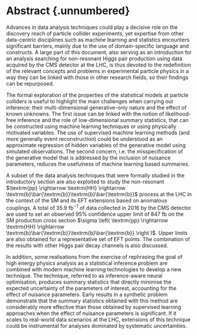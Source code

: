 
# Abstract {.unnumbered}

Advances in data analysis techniques could play a decisive role on the
discovery reach of particle collider experiments, yet
expertise from other data-centric
disciplines such as machine learning and statistics
encounters significant
barriers, mainly due to the use of domain-specific language
and constructs.
A large part of this document, also serving as an introduction
for an analysis searching for non-resonant
Higgs pair production using data acquired by the CMS detector
at the LHC, is thus devoted to the redefinition of the relevant
concepts and problems in experimental particle physics in a way
they can be linked with those in other research fields, so
their findings can be repurposed.

The formal exploration of
the properties of the statistical models at particle colliders
is useful to highlight the main challenges when carrying out
inference: their multi-dimensional generative-only nature
and the effect of known unknowns. The first issue can
be linked with the notion of likelihood-free inference
and the role of low-dimensional summary statistics, that
can be constructed using machine learning techniques or using
physically motivated variables. The use of supervised
machine learning methods (and more generally event reconstruction) could
be understood as an approximate regression of
hidden variables of the generative model using simulated
observations.
The second concern, i.e. the misspecification
of the generative model that is addressed by the inclusion of nuisance
parameters,
reduces the usefulness of machine learning based summaries.

A subset of the data analysis techniques that were formally studied
in the introductory section are also exploited
to study the non-resonant
$\textrm{pp} \rightarrow \textrm{HH} \rightarrow
\textrm{b}\bar{\textrm{b}}\textrm{b}\bar{\textrm{b}}$
process at the LHC in the context of the SM
and its EFT extensions based on anomalous couplings. A total
of $35.9\ \textrm{fb}^{-1}$ of data
collected in 2016 by the CMS detector are used to set an observed 95\%
confidence upper limit of $847\ \textrm{fb}$ on the SM production cross section
$\sigma \left( \textrm{pp} \rightarrow \textrm{HH} \rightarrow
\textrm{b}\bar{\textrm{b}}\textrm{b}\bar{\textrm{b}} \right )$. Upper limits
are also obtained for a representative set of EFT points. The combination
of the results with other Higgs pair decay channels is also discussed.

In addition, some realisations from the exercise of rephrasing the goal of high
energy physics analysis as a statistical inference problem are combined with
modern machine learning technologies to develop a new technique.
The technique,
referred to as inference-aware neural optimisation, produces
summary statistics that directly minimise the expected uncertainty of
the parameters of interest, accounting for the effect of nuisance
parameters. Early results in a synthetic problem demonstrate that the summary
statistics obtained with this method are considerably more effective than
those obtained by supervised learning approaches when the effect
of nuisance parameters is significant. If it scales to real-world data scenarios
at the LHC, extensions of this technique could
be instrumental for analyses dominated by systematic uncertainties.

